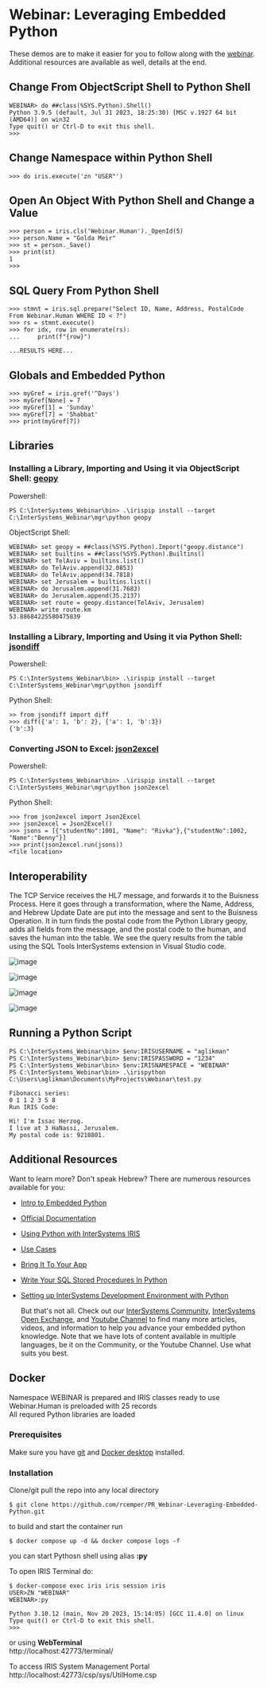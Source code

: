 # Webinar: Leveraging Embedded Python

These demos are to make it easier for you to follow along with the [webinar](https://youtu.be/shr7yMRj83Q?si=UzgGqLaV65fJ5mny). Additional resources are available as well, details at the end.

## Change From ObjectScript Shell to Python Shell

```
WEBINAR> do ##class(%SYS.Python).Shell()
Python 3.9.5 (default, Jul 31 2023, 18:25:30) [MSC v.1927 64 bit (AMD64)] on win32
Type quit() or Ctrl-D to exit this shell.
>>> 
```

## Change Namespace within Python Shell
```
>>> do iris.execute('zn "USER"')
```

## Open An Object With Python Shell and Change a Value

```
>>> person = iris.cls('Webinar.Human')._OpenId(5)
>>> person.Name = "Golda Meir"
>>> st = person._Save()
>>> print(st)
1
>>>
```

## SQL Query From Python Shell
```
>>> stmnt = iris.sql.prepare("Select ID, Name, Address, PostalCode From Webinar.Human WHERE ID < ?")
>>> rs = stmnt.execute()
>>> for idx, row in enumerate(rs):
...     print(f"{row}")

...RESULTS HERE...

```

## Globals and Embedded Python
```
>>> myGref = iris.gref('^Days')
>>> myGref[None] = 7
>>> myGref[1] = 'Sunday'
>>> myGref[7] = 'Shabbat'
>>> print(myGref[7])
```

## Libraries

### Installing a Library, Importing and Using it via ObjectScript Shell: [geopy](https://pypi.org/project/geopy/) 

Powershell:
```
PS C:\InterSystems_Webinar\bin> .\irispip install --target C:\InterSystems_Webinar\mgr\python geopy
```

ObjectScript Shell:
```
WEBINAR> set geopy = ##class(%SYS.Python).Import("geopy.distance")
WEBINAR> set builtins = ##class(%SYS.Python).Builtins()
WEBINAR> set TelAviv = builtins.list()
WEBINAR> do TelAviv.append(32.0853)
WEBINAR> do TelAviv.append(34.7818)
WEBINAR> set Jerusalem = builtins.list()
WEBINAR> do Jerusalem.append(31.7683)
WEBINAR> do Jerusalem.append(35.2137)
WEBINAR> set route = geopy.distance(TelAviv, Jerusalem)
WEBINAR> write route.km
53.88684225580475839
```

### Installing a Library, Importing and Using it via Python Shell: [jsondiff](https://pypi.org/project/jsondiff/)

Powershell:
```
PS C:\InterSystems_Webinar\bin> .\irispip install --target C:\InterSystems_Webinar\mgr\python jsondiff
```

Python Shell:
```
>> from jsondiff import diff
>>> diff({'a': 1, 'b': 2}, {'a': 1, 'b':3})
{'b':3}
```

### Converting JSON to Excel: [json2excel](https://pypi.org/project/json2excel/)

Powershell:
```
PS C:\InterSystems_Webinar\bin> .\irispip install --target C:\InterSystems_Webinar\mgr\python json2excel
```

Python Shell:
```
>>> from json2excel import Json2Excel
>>> json2excel = Json2Excel()
>>> jsons = [{"studentNo":1001, "Name": "Rivka"},{"studentNo":1002, "Name":"Benny"}]
>>> print(json2excel.run(jsons))
<file location>
```

## Interoperability

The TCP Service receives the HL7 message, and forwards it to the Buisness Process. Here it goes through a transformation, where the Name, Address, and Hebrew Update Date are put into the message and sent to the Buisness Operation. It in turn finds the postal code from the Python Library geopy, adds all fields from the message, and the postal code to the human, and saves the human into the table. We see the query results from the table using the SQL Tools InterSystems extension in Visual Studio code.

![image](https://github.com/Ari-Glikman/Webinar-Leveraging-Embedded-Python/assets/73805987/dde41ec2-6b87-4200-b862-ee4f7e4f4ce6)

![image](https://github.com/Ari-Glikman/Webinar-Leveraging-Embedded-Python/assets/73805987/9c9d9c6c-30b0-4fee-8bf7-cc6ddfbee4da)

![image](https://github.com/Ari-Glikman/Webinar-Leveraging-Embedded-Python/assets/73805987/c787b3e8-61cd-473e-aa82-b32551ead6b8)

![image](https://github.com/Ari-Glikman/Webinar-Leveraging-Embedded-Python/assets/73805987/a56c2bb6-ae22-46d9-a3b7-dad85588a132)



## Running a Python Script
```
PS C:\InterSystems_Webinar\bin> $env:IRISUSERNAME = "aglikman"
PS C:\InterSystems_Webinar\bin> $env:IRISPASSWORD = "1234"
PS C:\InterSystems_Webinar\bin> $env:IRISNAMESPACE = "WEBINAR"
PS C:\InterSystems_Webinar\bin> .\irispython C:\Users\aglikman\Documents\MyProjects\Webinar\test.py

Fibonacci series:
0 1 1 2 3 5 8 
Run IRIS Code:

Hi! I'm Issac Herzog.
I live at 3 HaNassi, Jerusalem.
My postal code is: 9218801.
```

## Additional Resources

Want to learn more? Don't speak Hebrew? There are numerous resources available for you:
- [Intro to Embedded Python](https://community.intersystems.com/post/video-introduction-embedded-python)
- [Official Documentation](https://docs.intersystems.com/irislatest/csp/docbook/DocBook.UI.Page.cls?KEY=AFL_epython)
- [Using Python with InterSystems IRIS](https://community.intersystems.com/post/video-using-python-intersystems-iris)
- [Use Cases](https://community.intersystems.com/post/video-embedded-python-use-cases)
- [Bring It To Your App](https://community.intersystems.com/post/video-embedded-python-bring-python-ecosystem-your-objectscript-app)
- [Write Your SQL Stored Procedures In Python](https://community.intersystems.com/post/new-video-embedding-python-sql-write-your-stored-procedures-python)
- [Setting up InterSystems Development Environment with Python](https://www.youtube.com/watch?v=9sR6_f8uNHc)

  But that's not all. Check out our [InterSystems Community](https://community.intersystems.com/tags/embedded-python), [InterSystems Open Exchange](https://openexchange.intersystems.com/?search=embedded%20python&sort=r), and [Youtube Channel](https://www.youtube.com/@InterSystemsCorp/search?query=embedded%20python) to find many more articles, videos, and information to help you advance your embedded python knowledge. Note that we have lots of content available in multiple languages, be it on the Community, or the Youtube Channel. Use what suits you best.

## Docker 
Namespace WEBINAR is prepared and IRIS classes ready to use   
Webinar.Human is preloaded with 25 records    
All requred Python libraries are loaded    
### Prerequisites
Make sure you have [git](https://git-scm.com/book/en/v2/Getting-Started-Installing-Git) and [Docker desktop](https://www.docker.com/products/docker-desktop) installed.
### Installation
Clone/git pull the repo into any local directory
```
$ git clone https://github.com/rcemper/PR_Webinar-Leveraging-Embedded-Python.git
```
to build and start the container run     
```
$ docker compose up -d && docker compose logs -f
```
you can start Pythosn shell using alias **:py**     

To open IRIS Terminal do:   
```
$ docker-compose exec iris iris session iris 
USER>ZN "WEBINAR"  
WEBINAR>:py     
   
Python 3.10.12 (main, Nov 20 2023, 15:14:05) [GCC 11.4.0] on linux
Type quit() or Ctrl-D to exit this shell.
>>>    
```
or using **WebTerminal**     
http://localhost:42773/terminal/      

To access IRIS System Management Portal   
http://localhost:42773/csp/sys/UtilHome.csp    

